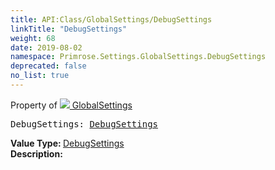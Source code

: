 ```yaml
---
title: API:Class/GlobalSettings/DebugSettings
linkTitle: "DebugSettings"
weight: 68
date: 2019-08-02
namespace: Primrose.Settings.GlobalSettings.DebugSettings
deprecated: false
no_list: true
---
```

Property of <a href="/docs/api-reference/Class/GlobalSettings"><img src="/icons/silk/folder_config.png"/>&nbsp;GlobalSettings</a>
<pre class="method-declaration">
DebugSettings: <a class="type" href="/docs/api-reference/Class/DebugSettings">DebugSettings</a></pre>
<b>Value Type: </b>
<a class="type" href="/docs/api-reference/Class/DebugSettings">DebugSettings</a>
<br/>
<b>Description: </b>